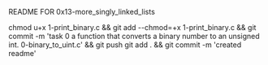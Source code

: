 README FOR 0x13-more_singly_linked_lists

chmod u+x 1-print_binary.c && git add --chmod=+x 1-print_binary.c && git commit -m 'task 0 a function that converts a binary number to an unsigned int. 0-binary_to_uint.c' && git push
git add . && git commit -m 'created readme'